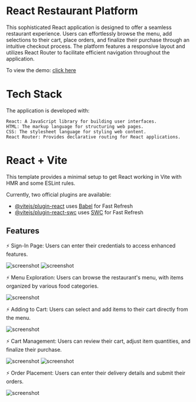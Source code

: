 # React Restaurant Platform

This sophisticated React application is designed to offer a seamless restaurant experience. Users can effortlessly browse the menu, add selections to their cart, place orders, and finalize their purchase through an intuitive checkout process. The platform features a responsive layout and utilizes React Router to facilitate efficient navigation throughout the application.

To view the demo: [click here](https://mottaki-food.rf.gd)

# Tech Stack

The application is developed with:

    React: A JavaScript library for building user interfaces.
    HTML: The markup language for structuring web pages.
    CSS: The stylesheet language for styling web content.
    React Router: Provides declarative routing for React applications.

# React + Vite

This template provides a minimal setup to get React working in Vite with HMR and some ESLint rules.

Currently, two official plugins are available:

- [@vitejs/plugin-react](https://github.com/vitejs/vite-plugin-react/blob/main/packages/plugin-react/README.md) uses [Babel](https://babeljs.io/) for Fast Refresh
- [@vitejs/plugin-react-swc](https://github.com/vitejs/vite-plugin-react-swc) uses [SWC](https://swc.rs/) for Fast Refresh
## Features 
⚡️ Sign-In Page: Users can enter their credentials to access enhanced features. <br>

 ![screenshot](s3.png)   ![screenshot](s2.png)

⚡️ Menu Exploration: Users can browse the restaurant's menu, with items organized by various food categories.

  ![screenshot](s4.png)

⚡️ Adding to Cart: Users can select and add items to their cart directly from the menu.

  ![screenshot](s1.png)

⚡️ Cart Management: Users can review their cart, adjust item quantities, and finalize their purchase.

  ![screenshot](s7.png)    ![screenshot](s6.png)

⚡️ Order Placement: Users can enter their delivery details and submit their orders.

  ![screenshot](s5.png) 







